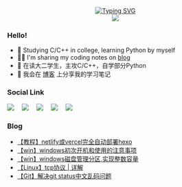 <div align="center">
  <!-- 动态打字效果 -->
  <a href="https://blog.sunguoqi.com/">
      <img src="https://readme-typing-svg.demolab.com?font=Fira+Code&pause=1000&width=435&lines=printf(%22Hello%2C%20World!%22);慕雪祝您生活愉快!&center=true&size=26" alt="Typing SVG" />
  </a></br>
  <img src="https://github-readme-streak-stats.herokuapp.com/?user=musnows">
</div>
<!--
<div align="right">
  <img src="https://github-readme-streak-stats.herokuapp.com/?user=musnows"></br>
  <img src="https://stats.justsong.cn/api/csdn?id=muxuen&theme=gruvbox_light"></br>
</div>
<img align="right" src="https://github-readme-stats.vercel.app/api?username=musnows&show_icons=true&icon_color=CE1D2D&text_color=718096&bg_color=ffffff&hide_title=true" />
-->

### Hello!

* 🎑 Studying C/C++ in college, learning Python by myself
* 😶‍🌫️ I'm sharing my coding notes on [blog](https://blog.musnow.top/)
* 📕 在读大二学生，主攻C/C++，自学部分Python
* 🎉 我会在 [博客](https://blog.musnow.top/) 上分享我的学习笔记


### Social Link

<a href="https://blog.musnow.top/"><img src="https://img.shields.io/badge/Hexo-博客-blue" /></a>&emsp;
<a href="https://blog.csdn.net/muxuen?spm=1010.2135.3001.5343"><img src="https://img.shields.io/badge/CSDN-博客-c32136" /></a>&emsp;
<a href="https://www.zhihu.com/people/musnows/"><img src="https://img.shields.io/badge/Zhihu-知乎-blue" /></a>&emsp;
<a href="https://gitee.com/musnow"><img src="https://img.shields.io/badge/Gitee-学习仓库-red" /></a>&emsp;
<img src="https://visitor-badge.glitch.me/badge?page_id=musnows">


### Blog

<!-- BLOG-POST-LIST:START -->
- [【教程】netlify或vercel完全自动部署hexo](https://blog.musnow.top/2023/03/21/blog/%E4%BD%BF%E7%94%A8netlify%E5%92%8Cvercel%E8%87%AA%E5%8A%A8%E9%83%A8%E7%BD%B2hexo/)
- [【win】windows初次开机和使用的注意事项](https://blog.musnow.top/2023/03/19/tools/win/19win%E5%88%9D%E6%AC%A1%E5%BC%80%E6%9C%BA%E6%B3%A8%E6%84%8F%E4%BA%8B%E9%A1%B9/)
- [【win】windows磁盘管理分区,实现整数容量](https://blog.musnow.top/2023/03/19/tools/win/18win%E5%88%86%E7%9B%98%E5%B0%8Ftips/)
- [【Linux】tcp协议 | 详解](https://blog.musnow.top/2023/03/17/Linux/37%E9%87%8D%E7%9C%8Btcp/)
- [【Git】解决git status中文乱码问题](https://blog.musnow.top/2023/03/16/tools/git/18git%20status%E4%B8%AD%E6%96%87%E4%B9%B1%E7%A0%81/)
<!-- BLOG-POST-LIST:END -->